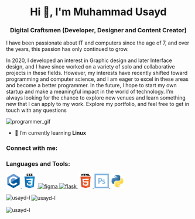 <h1 align="center">Hi 👋, I'm Muhammad Usayd</h1>
<h3 align="center">Digital Craftsmen (Developer, Designer and Content Creator)
</h3>


<div witdh = "100">
<p align ="left">

I have been passionate about IT and computers since the age of 7, and over the years, this passion has only continued to grow.
 
In 2020, I developed an interest in Graphic design and later Interface design, and I have since worked on a variety of solo and collaborative projects in these fields. However, my interests have recently shifted toward programming and computer science, and I am eager to excel in these areas and become a better programmer. In the future, I hope to start my own startup and make a meaningful impact in the world of technology.
I’m always looking for the chance to explore new venues and learn something new that I can apply to my work. Explore my portfolio, and feel free to get in touch with any questions</p>
<img src ="https://media1.giphy.com/media/qgQUggAC3Pfv687qPC/giphy.gif" alt = "programmer_gif">
</div>




- 🌱 I’m currently learning **Linux**



<h3 align="left">Connect with me:</h3>
<p align="left">
</p>

<h3 align="left">Languages and Tools:</h3>
<p align="left"> <a href="https://www.cprogramming.com/" target="_blank" rel="noreferrer"> <img src="https://raw.githubusercontent.com/devicons/devicon/master/icons/c/c-original.svg" alt="c" width="40" height="40"/> </a> <a href="https://www.w3schools.com/css/" target="_blank" rel="noreferrer"> <img src="https://raw.githubusercontent.com/devicons/devicon/master/icons/css3/css3-original-wordmark.svg" alt="css3" width="40" height="40"/> </a> <a href="https://www.figma.com/" target="_blank" rel="noreferrer"> <img src="https://www.vectorlogo.zone/logos/figma/figma-icon.svg" alt="figma" width="40" height="40"/> </a> <a href="https://flask.palletsprojects.com/" target="_blank" rel="noreferrer"> <img src="https://www.vectorlogo.zone/logos/pocoo_flask/pocoo_flask-icon.svg" alt="flask" width="40" height="40"/> </a> <a href="https://www.w3.org/html/" target="_blank" rel="noreferrer"> <img src="https://raw.githubusercontent.com/devicons/devicon/master/icons/html5/html5-original-wordmark.svg" alt="html5" width="40" height="40"/> </a> <a href="https://www.photoshop.com/en" target="_blank" rel="noreferrer"> <img src="https://raw.githubusercontent.com/devicons/devicon/master/icons/photoshop/photoshop-line.svg" alt="photoshop" width="40" height="40"/> </a> <a href="https://www.python.org" target="_blank" rel="noreferrer"> <img src="https://raw.githubusercontent.com/devicons/devicon/master/icons/python/python-original.svg" alt="python" width="40" height="40"/> </a> </p>

<p><img align="left" src="https://github-readme-stats.vercel.app/api/top-langs?username=usayd-l&show_icons=true&locale=en&layout=compact" alt="usayd-l" /></p>

<p>&nbsp;<img align="center" src="https://github-readme-stats.vercel.app/api?username=usayd-l&show_icons=true&locale=en" alt="usayd-l" /></p>

<p><img align="center" src="https://github-readme-streak-stats.herokuapp.com/?user=usayd-l&" alt="usayd-l" /></p>
